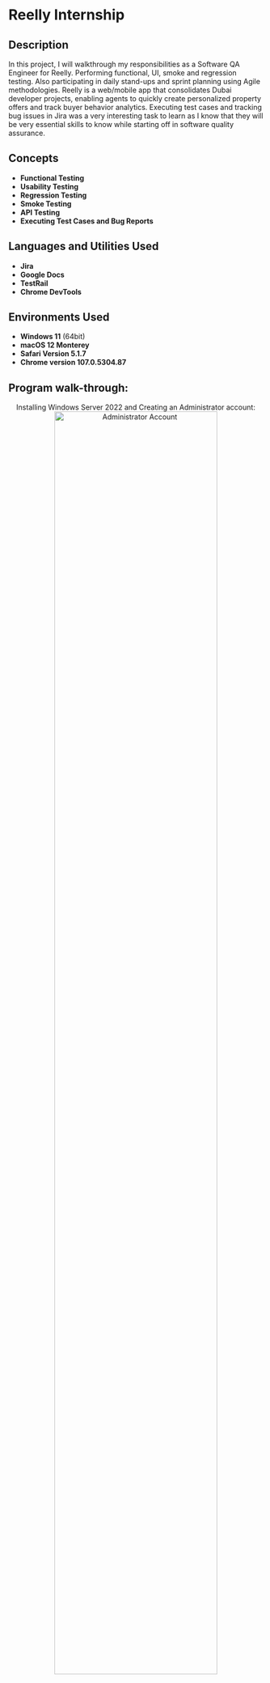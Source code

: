 <h1>Reelly Internship</h1>

<h2>Description</h2>
In this project, I will walkthrough my responsibilities as a Software QA Engineer for Reelly. Performing functional, UI, smoke and regression testing. Also participating in daily stand-ups and sprint planning using Agile methodologies. Reelly is a web/mobile app that consolidates Dubai developer projects, enabling agents to quickly create personalized property offers and track buyer behavior analytics. Executing test cases and tracking bug issues in Jira was a very interesting task to learn as I know that they will be very essential skills to know while starting off in software quality assurance.
<br />

<h2>Concepts</h2>

- <b>Functional Testing</b>
- <b>Usability Testing</b>
- <b>Regression Testing</b>
- <b>Smoke Testing</b>
- <b>API Testing</b>
- <b>Executing Test Cases and Bug Reports</b>

<h2>Languages and Utilities Used</h2>

- <b>Jira</b>
- <b>Google Docs</b> 
- <b>TestRail</b> 
- <b>Chrome DevTools</b>

<h2>Environments Used </h2>

- <b>Windows 11</b> (64bit)</b>
- <b>macOS 12 Monterey</b>
- <b>Safari Version 5.1.7</b>
- <b>Chrome version 107.0.5304.87</b>

<h2>Program walk-through:</h2>

<p align="center">
Installing Windows Server 2022 and Creating an Administrator account: <br/>
<img src="https://i.imgur.com/CII5ybK.png" height="80%" width="80%" alt="Administrator Account"/>
<img src="https://i.imgur.com/6TJinUM.png" height="80%" width="80%" alt="Administrator Account"/>
<br />
<br />
Change adapters on the network and setting up the IP addressing on the IPv4 of the Internal network:  <br/>
<img src="https://i.imgur.com/vakD4lK.png" height="80%" width="80%" alt="Disk Sanitization Steps"/>
<br />
<br />
Installing Active Director Domain Services from the Windows Server Manager: <br/>
<img src="https://i.imgur.com/7qMx93A.png" height="80%" width="80%" alt="Disk Sanitization Steps"/>
<br />
<br />
Post Deployment Configuration to promote the computer to a domain:  <br/>
<img src="https://i.imgur.com/iH59Sac.png" height="80%" width="80%" alt="Disk Sanitization Steps"/>
<img src="https://i.imgur.com/Ss9lA9Y.png" height="80%" width="80%" alt="Disk Sanitization Steps"/>
<br />
<br />
Creating a new user for the organization unit and Domain Admin account:  <br/>
<img src="https://i.imgur.com/cCWMTG4.png" height="80%" width="80%" alt="Disk Sanitization Steps"/>
<img src="https://i.imgur.com/iyicbsA.png" height="80%" width="80%" alt="Disk Sanitization Steps"/>
<br />
<br />
Installing routing, remote access, and NAT:  <br/>
<img src="https://i.imgur.com/GltoQx5.png" height="80%" width="80%" alt="Disk Sanitization Steps"/>
<img src="https://i.imgur.com/ppNaTWY.png" height="80%" width="80%" alt="Disk Sanitization Steps"/>
<br />
<br />
Setting up a DHCP server on the Domain Controller and creating a scope on the DHCP of server with an IP Address range:  <br/>
<img src="https://i.imgur.com/UcCLSQc.png" height="80%" width="80%" alt="Disk Sanitization Steps"/>
<img src="https://i.imgur.com/4jQrTnw.png" height="80%" width="80%" alt="Disk Sanitization Steps"/>
<br />
<br />
Adding an IP address to the router and dfficially setting up the DNS Servers:  <br/>
<img src="https://i.imgur.com/TS9kpes.png" height="80%" width="80%" alt="Disk Sanitization Steps"/>
<img src="https://i.imgur.com/0BwwJwU.png" height="80%" width="80%" alt="Disk Sanitization Steps"/>
<br />
<br />
Source code for the Powershell script from a given zip file to add all accounts into the active directory:  <br/>
<img src="https://i.imgur.com/kXHbeFd.png" height="80%" width="80%" alt="Disk Sanitization Steps"/>
<img src="https://i.imgur.com/MbiBzLP.png" height="80%" width="80%" alt="Disk Sanitization Steps"/>
</p>

<!--
 ```diff
- text in red
+ text in green
! text in orange
# text in gray
@@ text in purple (and bold)@@
```
--!>

